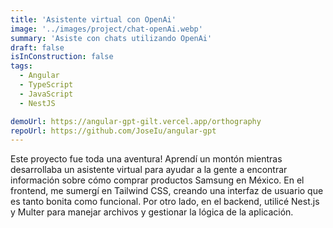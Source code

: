 ```yaml
---
title: 'Asistente virtual con OpenAi'
image: '../images/project/chat-openAi.webp'
summary: 'Asiste con chats utilizando OpenAi'
draft: false
isInConstruction: false
tags:
  - Angular
  - TypeScript
  - JavaScript
  - NestJS

demoUrl: https://angular-gpt-gilt.vercel.app/orthography
repoUrl: https://github.com/JoseIu/angular-gpt
---
```


Este proyecto fue toda una aventura! Aprendí un montón mientras desarrollaba un asistente virtual para ayudar a la gente a encontrar información sobre cómo comprar productos Samsung en México. En el frontend, me sumergí en Tailwind CSS, creando una interfaz de usuario que es tanto bonita como funcional. Por otro lado, en el backend, utilicé Nest.js y Multer para manejar archivos y gestionar la lógica de la aplicación.
